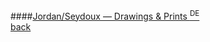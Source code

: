 ####[Jordan/Seydoux — Drawings & Prints <sup>DE</sup>](http://www.jordan-seydoux.com)
<br />
<a href="" class="back">back</a>